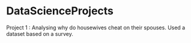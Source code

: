 # DataScienceProjects
Project 1 : Analysing why do housewives cheat on their spouses. Used a dataset based on a survey.
